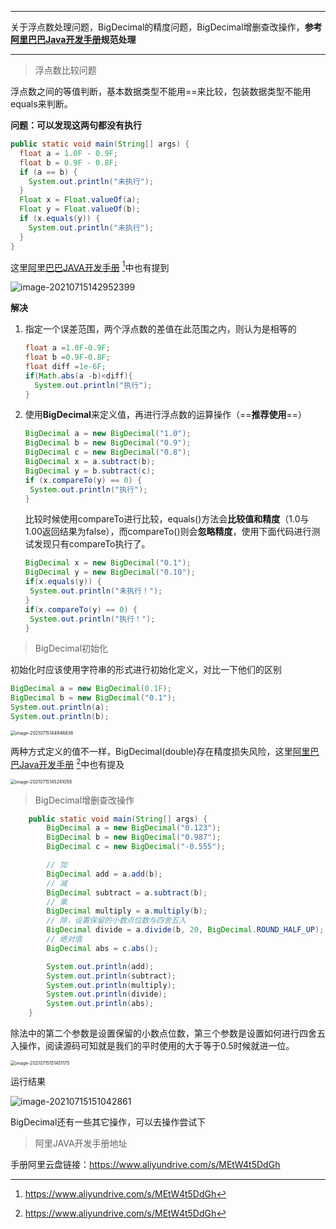 ------

关于浮点数处理问题，BigDecimal的精度问题，BigDecimal增删查改操作，**参考[阿里巴巴Java开发手册](https://www.aliyundrive.com/s/MEtW4t5DdGh)规范处理**

------

> 浮点数比较问题

浮点数之间的等值判断，基本数据类型不能用==来比较，包装数据类型不能用equals来判断。

**问题：可以发现这两句都没有执行**

```java
public static void main(String[] args) {
  float a = 1.0F - 0.9F;
  float b = 0.9F - 0.8F;
  if (a == b) {
    System.out.println("未执行");
  }
  Float x = Float.valueOf(a);
  Float y = Float.valueOf(b);
  if (x.equals(y)) {
  	System.out.println("未执行");
  }
}
```

这里[阿里巴巴JAVA开发手册](https://www.aliyundrive.com/s/MEtW4t5DdGh) [^1]中也有提到

![image-20210715142952399](https://file-ykq.oss-cn-shanghai.aliyuncs.com/img/20210715142952.png)

**解决**

1. 指定一个误差范围，两个浮点数的差值在此范围之内，则认为是相等的

   ```java
   float a =1.0F-0.9F;
   float b =0.9F-0.8F;
   float diff =1e-6F;
   if(Math.abs(a -b)<diff){
     System.out.println("执行");
   }
   ```

2. 使用**BigDecimal**来定义值，再进行浮点数的运算操作（==**推荐使用**==）

   ```java
   BigDecimal a = new BigDecimal("1.0");
   BigDecimal b = new BigDecimal("0.9");
   BigDecimal c = new BigDecimal("0.8");
   BigDecimal x = a.subtract(b);
   BigDecimal y = b.subtract(c);
   if (x.compareTo(y) == 0) {
   	System.out.println("执行");
   }
   ```

   比较时候使用compareTo进行比较，equals()方法会**比较值和精度**（1.0与1.00返回结果为false），而compareTo()则会**忽略精度**，使用下面代码进行测试发现只有compareTo执行了。

   ```java
   BigDecimal x = new BigDecimal("0.1");
   BigDecimal y = new BigDecimal("0.10");
   if(x.equals(y)) {
   	System.out.println("未执行！");
   }
   if(x.compareTo(y) == 0) {
   	System.out.println("执行！");
   }
   ```

>BigDecimal初始化

初始化时应该使用字符串的形式进行初始化定义，对比一下他们的区别

```java
BigDecimal a = new BigDecimal(0.1F); 
BigDecimal b = new BigDecimal("0.1"); 
System.out.println(a);
System.out.println(b); 
```

<img src="https://file-ykq.oss-cn-shanghai.aliyuncs.com/img/20210715144946.png" alt="image-20210715144946836" style="zoom:50%;" />

两种方式定义的值不一样，BigDecimal(double)存在精度损失风险，这里[阿里巴巴Java开发手册](https://www.aliyundrive.com/s/MEtW4t5DdGh) [^1]中也有提及

<img src="https://file-ykq.oss-cn-shanghai.aliyuncs.com/img/20210715145241.png" alt="image-20210715145241058" style="zoom:50%;" />

>BigDecimal增删查改操作

```java
    public static void main(String[] args) {
        BigDecimal a = new BigDecimal("0.123");
        BigDecimal b = new BigDecimal("0.987");
        BigDecimal c = new BigDecimal("-0.555");

        // 加
        BigDecimal add = a.add(b);
        // 减
        BigDecimal subtract = a.subtract(b);
        // 乘
        BigDecimal multiply = a.multiply(b);
        // 除，设置保留的小数点位数与四舍五入
        BigDecimal divide = a.divide(b, 20, BigDecimal.ROUND_HALF_UP);
        // 绝对值
        BigDecimal abs = c.abs();

        System.out.println(add);
        System.out.println(subtract);
        System.out.println(multiply);
        System.out.println(divide);
        System.out.println(abs);
    }
```

除法中的第二个参数是设置保留的小数点位数，第三个参数是设置如何进行四舍五入操作，阅读源码可知就是我们的平时使用的大于等于0.5时候就进一位。

<img src="https://file-ykq.oss-cn-shanghai.aliyuncs.com/img/20210715151451.png" alt="image-20210715151451175" style="zoom:50%;" />

运行结果

![image-20210715151042861](https://file-ykq.oss-cn-shanghai.aliyuncs.com/img/20210715151042.png)

BigDecimal还有一些其它操作，可以去操作尝试下

> 阿里JAVA开发手册地址

手册阿里云盘链接：https://www.aliyundrive.com/s/MEtW4t5DdGh

[^1]: https://www.aliyundrive.com/s/MEtW4t5DdGh
